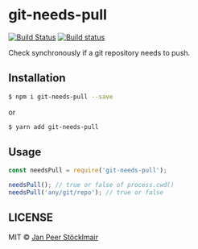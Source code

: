 # git-needs-pull

[![Build Status](https://travis-ci.org/JPeer264/node-git-needs-pull.svg?branch=master)](https://travis-ci.org/JPeer264/node-git-needs-pull)
[![Build status](https://ci.appveyor.com/api/projects/status/y3si9db1ynq9mlel/branch/master?svg=true)](https://ci.appveyor.com/project/JPeer264/node-git-needs-pull/branch/master)

Check synchronously if a git repository needs to push.

## Installation

```sh
$ npm i git-needs-pull --save
```
or
```sh
$ yarn add git-needs-pull
```

## Usage

```js
const needsPull = require('git-needs-pull');

needsPull(); // true or false of process.cwd()
needsPull('any/git/repo'); // true or false
```

## LICENSE

MIT © [Jan Peer Stöcklmair](https://www.jpeer.at)

